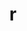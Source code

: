 ---
title: "r"
layout: cache
categories: [package, develop-2023-11-26]
meta: {"versions": ["4.3.0"], "compilers": ["gcc@=11.4.0", "gcc@=7.5.0", "gcc@=9.4.0"], "oss": ["ubuntu18.04", "ubuntu20.04"], "platforms": ["linux"], "targets": ["ppc64le", "x86_64_v3"], "stacks": ["build_systems", "e4s", "e4s-power", "root"], "num_specs": 3, "num_specs_by_stack": {"root": 3, "build_systems": 1, "e4s-power": 1, "e4s": 1}}
spec_details: [{"hash": "mycnkiucfacadgfmsjks4glfqongfzha", "compiler": "gcc@=7.5.0", "versions": ["4.3.0"], "os": "ubuntu18.04", "platform": "linux", "target": "x86_64_v3", "variants": ["~X", "build_system=autotools", "~memory_profiling", "~rmath"], "stacks": ["root", "build_systems"], "size": "-", "tarball": "https://binaries.spack.io/develop-2023-11-26/build_cache/linux-ubuntu18.04-x86_64_v3/gcc-7.5.0/r-4.3.0/linux-ubuntu18.04-x86_64_v3-gcc-7.5.0-r-4.3.0-mycnkiucfacadgfmsjks4glfqongfzha.spack"}, {"hash": "3uwzo2rrn4oyxhbz2kc3i4gaxjb3kmza", "compiler": "gcc@=9.4.0", "versions": ["4.3.0"], "os": "ubuntu20.04", "platform": "linux", "target": "ppc64le", "variants": ["~X", "build_system=autotools", "~memory_profiling", "~rmath"], "stacks": ["root", "e4s-power"], "size": "-", "tarball": "https://binaries.spack.io/develop-2023-11-26/build_cache/linux-ubuntu20.04-ppc64le/gcc-9.4.0/r-4.3.0/linux-ubuntu20.04-ppc64le-gcc-9.4.0-r-4.3.0-3uwzo2rrn4oyxhbz2kc3i4gaxjb3kmza.spack"}, {"hash": "km4w4xewwlt6yazj5d744hfyihauxuam", "compiler": "gcc@=11.4.0", "versions": ["4.3.0"], "os": "ubuntu20.04", "platform": "linux", "target": "x86_64_v3", "variants": ["~X", "build_system=autotools", "~memory_profiling", "~rmath"], "stacks": ["e4s", "root"], "size": "-", "tarball": "https://binaries.spack.io/develop-2023-11-26/build_cache/linux-ubuntu20.04-x86_64_v3/gcc-11.4.0/r-4.3.0/linux-ubuntu20.04-x86_64_v3-gcc-11.4.0-r-4.3.0-km4w4xewwlt6yazj5d744hfyihauxuam.spack"}]
---